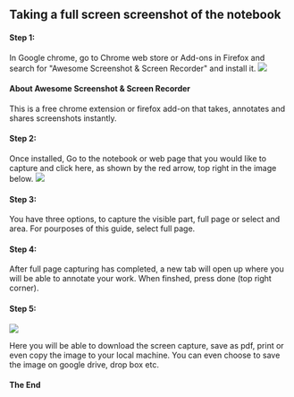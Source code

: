 ## Taking a full screen screenshot of the notebook


#### Step 1: 
In Google chrome, go to Chrome web store or Add-ons in Firefox and search for "Awesome Screenshot & Screen Recorder" and install it.
![](http://drive.google.com/uc?export=view&id=1sydEySLjruvqAGUPZcoTvwRY-kSfrj8T)

#### About Awesome Screenshot & Screen Recorder
This is a free chrome extension or firefox add-on that takes, annotates and shares screenshots instantly.

#### Step 2: 
Once installed, Go to the notebook or web page that you would like to capture and click here, as shown by the red arrow, top right in the image below.
![](http://drive.google.com/uc?export=view&id=1CLmJ67FJq51-8YDeWfFONppIVhTvgj5P)

#### Step 3: 
You have three options, to capture the visible part, full page or select and area. For pourposes of this guide, select full page.

#### Step 4: 
After full page capturing has completed, a new tab will open up where you will be able to annotate your work. When finshed, press done (top right corner).

#### Step 5:
![](http://drive.google.com/uc?export=view&id=1BeoYJODOEGBwM2AZX4LW-qYKwKeKgx2f)

Here you will be able to download the screen capture, save as pdf, print or even copy the image to your local machine. 
You can even choose to save the image on google drive, drop box etc.

#### The End


